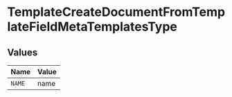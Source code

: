 # TemplateCreateDocumentFromTemplateFieldMetaTemplatesType


## Values

| Name   | Value  |
| ------ | ------ |
| `NAME` | name   |